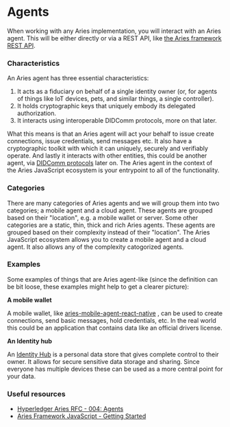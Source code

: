 # Agents

When working with any Aries implementation, you will interact with an Aries
agent. This will be either directly or via a REST API, like [the Aries
framework REST
API](https://github.com/hyperledger/aries-framework-javascript-ext/tree/main/packages/rest).

### Characteristics

An Aries agent has three essential characteristics:

1. It acts as a fiduciary on behalf of a single identity owner (or, for agents
   of things like IoT devices, pets, and similar things, a single controller).
1. It holds cryptographic keys that uniquely embody its delegated
   authorization.
1. It interacts using interoperable DIDComm protocols, more on that later.

What this means is that an Aries agent will act your behalf to issue create
connections, issue credentials, send messages etc. It also have a cryptographic
toolkit with which it can uniquely, securely and verifiably operate. And lastly
it interacts with other entities, this could be another agent, via [DIDComm
protocols](https://identity.foundation/didcomm-messaging/spec/) later on. The
Aries agent in the context of the Aries JavaScript ecosystem is your entrypoint
to all of the functionality.

### Categories

There are many categories of Aries agents and we will group them into two
categories; a mobile agent and a cloud agent. These agents are grouped based on
their "location", e.g. a mobile wallet or server. Some other categories are a
static, thin, thick and rich Aries agents. These agents are grouped based on
their complexity instead of their "location". The Aries JavaScript ecosystem
allows you to create a mobile agent and a cloud agent. It also allows any of
the complexity catogorized agents.

### Examples

Some examples of things that are Aries agent-like (since the definition can be
bit loose, these examples might help to get a clearer picture):

**A mobile wallet**

A mobile wallet, like
[aries-mobile-agent-react-native](https://github.com/hyperledger/aries-mobile-agent-react-native)
, can be used to create connections, send basic messages, hold credentials,
etc. In the real world this could be an application that contains data like an
official drivers license.

**An Identity hub**

An [Identity Hub](https://didproject.azurewebsites.net/docs/hub-overview.html)
is a personal data store that gives complete control to their owner. It allows
for secure sensitive data storage and sharing. Since everyone has multiple
devices these can be used as a more central point for your data.

### Useful resources

- [Hyperledger Aries RFC - 004:
  Agents](https://github.com/hyperledger/aries-rfcs/blob/main/concepts/0004-agents/README.md)
- [Aries Framework JavaScript - Getting
  Started](https://github.com/hyperledger/aries-framework-javascript/tree/main/docs/getting-started)

